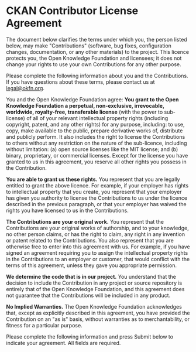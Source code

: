 ﻿# CKAN Contributor License Agreement

The document below clarifies the terms under which you, the person listed
below, may make "Contributions" (software, bug fixes, configuration changes,
documentation, or any other materials) to the project. This licence protects
you, the Open Knowledge Foundation and licensees; it does not change your
rights to use your own Contributions for any other purpose.

Please complete the following information about you and the Contributions. If
you have questions about these terms, please contact us at legal@okfn.org.

You and the Open Knowledge Foundation agree:
**You grant to the Open Knowledge Foundation a perpetual, non-exclusive,
irrevocable, worldwide, royalty-free, transferable license** (with the power to
sub-license) of all of your relevant intellectual property rights (including
copyright, patent, and any other rights) for any purpose, including: to use,
copy, make available to the public, prepare derivative works of, distribute and
publicly perform. It also includes the right to license the Contributions to
others without any restriction on the nature of the sub-licence, including
without limitation: (a) open source licenses like the MIT license; and (b)
binary, proprietary, or commercial licenses. Except for the license you have
granted to us in this agreement, you reserve all other rights you possess in
the Contribution.

**You are able to grant us these rights.** You represent that you are legally
entitled to grant the above licence. For example, if your employer has rights
to intellectual property that you create, you represent that your employer has
given you authority to license the Contributions to us under the licence
described in the previous paragraph, or that your employer has waived the
rights you have licensed to us in the Contributions.

**The Contributions are your original work.** You represent that the
Contributions are your original works of authorship, and to your knowledge, no
other person claims, or has the right to claim, any right in any invention or
patent related to the Contributions. You also represent that you are otherwise
free to enter into this agreement with us. For example, if you have signed an
agreement requiring you to assign the intellectual property rights in the
Contributions to an employer or customer, that would conflict with the terms of
this agreement, unless they gave you appropriate permission.

**We determine the code that is in our project.** You understand that the
decision to include the Contribution in any project or source repository is
entirely that of the Open Knowledge Foundation, and this agreement does not
guarantee that the Contributions will be included in any product.

**No Implied Warranties.** The Open Knowledge Foundation acknowledges that,
except as explicitly described in this agreement, you have provided the
Contribution on an "as is" basis, without warranties as to merchantability, or
fitness for a particular purpose.

Please complete the following information and press Submit below to indicate
your agreement. All fields are required.
